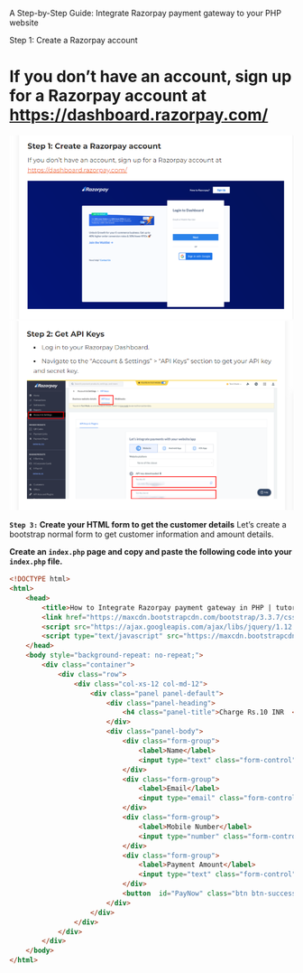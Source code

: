 
A Step-by-Step Guide: Integrate Razorpay payment gateway to your PHP website

Step 1: Create a Razorpay account
# If you don’t have an account, sign up for a Razorpay account at https://dashboard.razorpay.com/

![Screenshot](img/step_1.png)
![Screenshot](img/step_2.png)

**`Step 3:` Create your HTML form to get the customer details**
Let’s create a bootstrap normal form to get customer information and amount details.

**Create an `index.php` page and copy and paste the following code into your `index.php` file.**

```html
<!DOCTYPE html>
<html>
    <head>
        <title>How to Integrate Razorpay payment gateway in PHP | tutorialswebsite.com</title>
        <link href="https://maxcdn.bootstrapcdn.com/bootstrap/3.3.7/css/bootstrap.min.css" rel="stylesheet" media="screen">
        <script src="https://ajax.googleapis.com/ajax/libs/jquery/1.12.4/jquery.min.js"></script>
        <script type="text/javascript" src="https://maxcdn.bootstrapcdn.com/bootstrap/3.3.7/js/bootstrap.min.js"></script>
    </head>
    <body style="background-repeat: no-repeat;">
        <div class="container">
            <div class="row">
                <div class="col-xs-12 col-md-12">
                    <div class="panel panel-default">
                        <div class="panel-heading">
                            <h4 class="panel-title">Charge Rs.10 INR  </h4>
                        </div>
                        <div class="panel-body">
                            <div class="form-group">
                                <label>Name</label>
                                <input type="text" class="form-control" name="billing_name" id="billing_name" placeholder="Enter name" required="" autofocus="">
                            </div>
                            <div class="form-group">
                                <label>Email</label>
                                <input type="email" class="form-control" name="billing_email" id="billing_email" placeholder="Enter email" required="">
                            </div>                            
                            <div class="form-group">
                                <label>Mobile Number</label>
                                <input type="number" class="form-control" name="billing_mobile" id="billing_mobile" min-length="10" max-length="10" placeholder="Enter Mobile Number" required="" autofocus="">
                            </div>                            
                            <div class="form-group">
                                <label>Payment Amount</label>
                                <input type="text" class="form-control" name="payAmount" id="payAmount" value="10" placeholder="Enter Amount" required="" autofocus="">
                            </div>	
                            <button  id="PayNow" class="btn btn-success btn-lg btn-block" >Submit & Pay</button>                        
                        </div>
                    </div>
                </div>
            </div>
        </div>
    </body>
</html>

